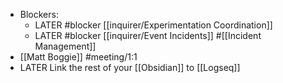 - Blockers:
	- LATER #blocker [[inquirer/Experimentation Coordination]]
	- LATER #blocker [[inquirer/Event Incidents]] #[[Incident Management]]
- [[Matt Boggie]] #meeting/1:1
- LATER Link the rest of your [[Obsidian]] to [[Logseq]]